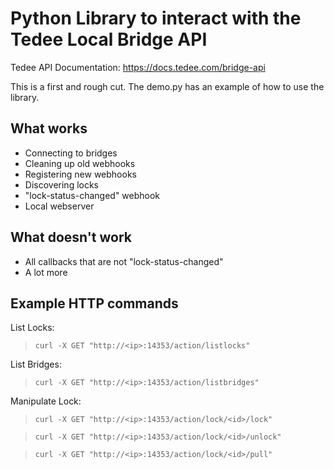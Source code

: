 # Python Library to interact with the Tedee Local Bridge API
Tedee API Documentation: https://docs.tedee.com/bridge-api

This is a first and rough cut. The demo.py has an example of how to use the library.

## What works

- Connecting to bridges
- Cleaning up old webhooks
- Registering new webhooks
- Discovering locks
- "lock-status-changed" webhook
- Local webserver

## What doesn't work

- All callbacks that are not "lock-status-changed"
- A lot more



## Example HTTP commands

List Locks:
> ```curl -X GET "http://<ip>:14353/action/listlocks"```

List Bridges:
> ```curl -X GET "http://<ip>:14353/action/listbridges"```

Manipulate Lock:
> ```curl -X GET "http://<ip>:14353/action/lock/<id>/lock"```

> ```curl -X GET "http://<ip>:14353/action/lock/<id>/unlock"```

> ```curl -X GET "http://<ip>:14353/action/lock/<id>/pull"```


